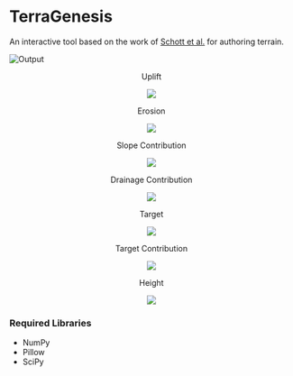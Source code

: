 # TerraGenesis

An interactive tool based on the work of [Schott et al.](https://dl.acm.org/doi/10.1145/3592787) for authoring terrain.

![Output](https://github.com/user-attachments/assets/34a79e53-6b9f-4a59-85c0-241ed5d29796)

<p align="center">
  Uplift
</p>
<p align="center">
  <img src="https://github.com/user-attachments/assets/1ac9993e-98b4-4eba-89e7-273df20bf116" />
</p>

<p align="center">
  Erosion
</p>
<p align="center">
  <img src="https://github.com/user-attachments/assets/bcbd69bc-3f9a-43c3-98ad-59d09ab41204" />
</p>

<p align="center">
  Slope Contribution
</p>
<p align="center">
  <img src="https://github.com/user-attachments/assets/a266133d-9f9c-42c7-a61e-33bea9a15ccc" />
</p>

<p align="center">
  Drainage Contribution
</p>
<p align="center">
  <img src="https://github.com/user-attachments/assets/14f9d396-3516-4f7b-9a06-e6a9cd84843f" />
</p>

<p align="center">
  Target
</p>
<p align="center">
  <img src="https://github.com/user-attachments/assets/8b7adc16-712a-4ae9-a0c4-6ba93e557ca9" />
</p>

<p align="center">
  Target Contribution
</p>
<p align="center">
  <img src="https://github.com/user-attachments/assets/7c335d9f-8b50-4163-9f65-078686de420e" />
</p>

<p align="center">
  Height
</p>
<p align="center">
  <img src="https://github.com/user-attachments/assets/1dda384f-bf60-4f7e-9611-05ceab350a12" />
</p>

### Required Libraries
<ul>
  <li>NumPy</li>
  <li>Pillow</li>
  <li>SciPy</li>
</ul>
